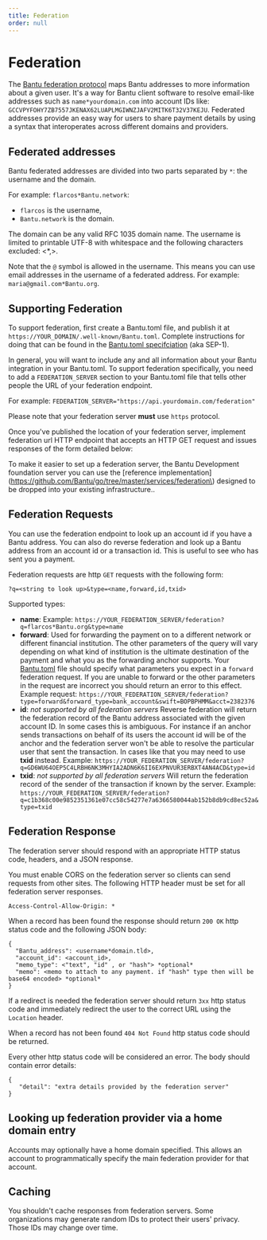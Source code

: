```yaml
---
title: Federation
order: null
---
```


# Federation

The [Bantu federation protocol](https://github.com/Bantu/Bantu-protocol/blob/master/ecosystem/sep-0002.md) maps Bantu addresses to more information about a given user. It's a way for Bantu client software to resolve email-like addresses such as `name*yourdomain.com` into account IDs like: `GCCVPYFOHY7ZB7557JKENAX62LUAPLMGIWNZJAFV2MITK6T32V37KEJU`. Federated addresses provide an easy way for users to share payment details by using a syntax that interoperates across different domains and providers.

## Federated addresses

Bantu federated addresses are divided into two parts separated by `*`: the username and the domain.

For example: `flarcos*Bantu.network`:

* `flarcos` is the username,
* `Bantu.network` is the domain.

The domain can be any valid RFC 1035 domain name. The username is limited to printable UTF-8 with whitespace and the following characters excluded: &lt;\*,&gt;.

Note that the `@` symbol is allowed in the username. This means you can use email addresses in the username of a federated address. For example: `maria@gmail.com*Bantu.org`.

## Supporting Federation

To support federation, first create a Bantu.toml file, and publish it at `https://YOUR_DOMAIN/.well-known/Bantu.toml`. Complete instructions for doing that can be found in the [Bantu.toml specifciation](https://github.com/Bantu/Bantu-protocol/blob/master/ecosystem/sep-0001.md) \(aka SEP-1\).

In general, you will want to include any and all information about your Bantu integration in your Bantu.toml. To support federation specifically, you need to add a `FEDERATION_SERVER` section to your Bantu.toml file that tells other people the URL of your federation endpoint.

For example: `FEDERATION_SERVER="https://api.yourdomain.com/federation"`

Please note that your federation server **must** use `https` protocol.

Once you've published the location of your federation server, implement federation url HTTP endpoint that accepts an HTTP GET request and issues responses of the form detailed below:

 To make it easier to set up a federation server, the Bantu Development foundation server you can use the \[reference implementation\]\(https://github.com/Bantu/go/tree/master/services/federation\) designed to be dropped into your existing infrastructure..

## Federation Requests

You can use the federation endpoint to look up an account id if you have a Bantu address. You can also do reverse federation and look up a Bantu address from an account id or a transaction id. This is useful to see who has sent you a payment.

Federation requests are http `GET` requests with the following form:

`?q=<string to look up>&type=<name,forward,id,txid>`

Supported types:

* **name**: Example: `https://YOUR_FEDERATION_SERVER/federation?q=flarcos*Bantu.org&type=name`
* **forward**: Used for forwarding the payment on to a different network or different financial institution. The other parameters of the query will vary depending on what kind of institution is the ultimate destination of the payment and what you as the forwarding anchor supports. Your [Bantu.toml](https://github.com/Bantu/Bantu-protocol/blob/master/ecosystem/sep-0001.md) file should specify what parameters you expect in a `forward` federation request. If you are unable to forward or the other parameters in the request are incorrect you should return an error to this effect. Example request: `https://YOUR_FEDERATION_SERVER/federation?type=forward&forward_type=bank_account&swift=BOPBPHMM&acct=2382376`
* **id**: _not supported by all federation servers_ Reverse federation will return the federation record of the Bantu address associated with the given account ID. In some cases this is ambiguous. For instance if an anchor sends transactions on behalf of its users the account id will be of the anchor and the federation server won't be able to resolve the particular user that sent the transaction. In cases like that you may need to use **txid** instead. Example: `https://YOUR_FEDERATION_SERVER/federation?q=GD6WU64OEP5C4LRBH6NK3MHYIA2ADN6K6II6EXPNVUR3ERBXT4AN4ACD&type=id`
* **txid**: _not supported by all federation servers_ Will return the federation record of the sender of the transaction if known by the server. Example: `https://YOUR_FEDERATION_SERVER/federation?q=c1b368c00e9852351361e07cc58c54277e7a6366580044ab152b8db9cd8ec52a&type=txid`

## Federation Response

The federation server should respond with an appropriate HTTP status code, headers, and a JSON response.

You must enable CORS on the federation server so clients can send requests from other sites. The following HTTP header must be set for all federation server responses.

```text
Access-Control-Allow-Origin: *
```

When a record has been found the response should return `200 OK` http status code and the following JSON body:

```text
{
  "Bantu_address": <username*domain.tld>,
  "account_id": <account_id>,
  "memo_type": <"text", "id" , or "hash"> *optional*
  "memo": <memo to attach to any payment. if "hash" type then will be base64 encoded> *optional*
}
```

If a redirect is needed the federation server should return `3xx` http status code and immediately redirect the user to the correct URL using the `Location` header.

When a record has not been found `404 Not Found` http status code should be returned.

Every other http status code will be considered an error. The body should contain error details:

```text
{
   "detail": "extra details provided by the federation server"
}
```

## Looking up federation provider via a home domain entry

Accounts may optionally have a home domain specified. This allows an account to programmatically specify the main federation provider for that account.

## Caching

You shouldn't cache responses from federation servers. Some organizations may generate random IDs to protect their users' privacy. Those IDs may change over time.

